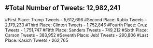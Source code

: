 #Total Number of Tweets: 12,982,241 
---
#First Place: Trump Tweets - 5,612,696
#Second Place: Rubio Tweets - 2,179,233
#Third Place: Clinton Tweets - 1,752,846
#Fourth Place: Cruz Tweets - 1,751,747
#Fifth Place: Sanders Tweets - 749,212
#Sixth Place: Carson Tweets - 383,952
#Seventh Place: Jeb! Tweets - 290,806
#Last Place: Kasich Tweets - 262,765

